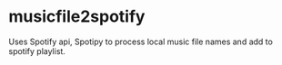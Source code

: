 # musicfile2spotify
 Uses Spotify api, Spotipy to process local music file names and add to spotify playlist. 
